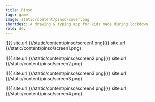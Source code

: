 ```yaml
---
title: Pinso
tags: game
image: static/content/pinso/cover.png
shortdesc: A drawing & typing app for kids made during lockdown.
role: dev
---
```


![{{ site.url }}/static/content/pinso/screen1.png]({{ site.url }}/static/content/pinso/screen1.png)

![{{ site.url }}/static/content/pinso/screen2.png]({{ site.url }}/static/content/pinso/screen2.png)

![{{ site.url }}/static/content/pinso/screen3.png]({{ site.url }}/static/content/pinso/screen3.png)

![{{ site.url }}/static/content/pinso/screen4.png]({{ site.url }}/static/content/pinso/screen4.png)
